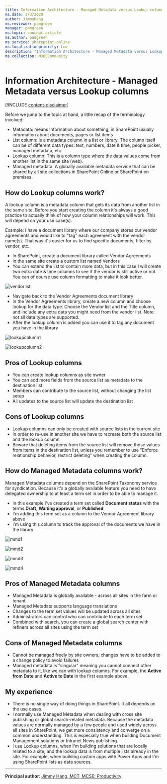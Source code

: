 ```yaml
---
title: Information Architecture - Managed Metadata versus Lookup columns
ms.date: 3/3/2020
author: JimmyHang
ms.reviewer: pamgreen
manager: pamgreen
ms.topic: concept-article
ms.author: pamgreen
ms.service: sharepoint-online
ms.localizationpriority: Low
description: "Information Architecture - Managed Metadata versus Lookup columns"
ms.collection: M365Community
---
```

# Information Architecture - Managed Metadata versus Lookup columns

[!INCLUDE [content-disclaimer](includes/content-disclaimer.md)]

Before we jump to the topic at hand, a little recap of the terminology involved:

* Metadata: means information about something, in SharePoint usually information about documents, pages or list items
* List column: is a metadata column in a list or library. The column itself can be of different data types: text, numbers, date & time, people picker, managed metadata, etc.
* Lookup column: This is a column type where the data values come from another list in the same site (web).
* Managed metadata: A globally available metadata service that can be shared by all site collections in SharePoint Online or SharePoint on premises.

## How do Lookup columns work?

A lookup column is a metadata column that gets its data from another list in the same site. Before you start creating the column it's always a good practice to actually think of how your column relationships will work. This will depend on your use case(s).

Example: I have a document library where our company stores our vendor agreements and would like to "tag" each agreement with the vendor name(s). That way it's easier for us to find specific documents, filter by vendor, etc.

* In SharePoint, create a document library called Vendor Agreements
* In the same site create a custom list named Vendors
* You can extend the list to contain more data, but in this case I will create two extra date & time columns to see if the vendor is still active or not. You can of course use column formatting to make it look better.

![vendorlist](media/information-architecture-managed-metadata-vs-lookup-column/vendor01.png)

* Navigate back to the Vendor Agreements document library
* In the Vendor Agreements library, create a new column and choose lookup for the data type. Choose the Vendor list and the Title column, and include any extra data you might need from the vendor list. Note: not all data types are supported.
* After the lookup column is added you can use it to tag any document you have in the library

![lookupcolumn1](media/information-architecture-managed-metadata-vs-lookup-column/lookup01.png)

![lookupcolumn2](media/information-architecture-managed-metadata-vs-lookup-column/lookup02.png)

## Pros of Lookup columns

* You can create lookup columns as site owner
* You can add more fields from the source list as metadata to the destination list
* Members can contribute to the source list, without changing the list setup
* All updates to the source list will update the destination list

## Cons of Lookup columns

* Lookup columns can only be created with source lists in the current site
* In order to re-use in another site we have to recreate both the source list and the lookup column
* Beware that deleting items from the source list will remove those values from items in the destination list, unless you remember to use "Enforce relationship behavior, restrict deleting" when creating the column.

## How do Managed Metadata columns work?

Managed Metadata columns depend on the SharePoint Taxonomy service for syndication. Because it's a globally available feature you need to have delegated ownership to at least a term set in order to be able to manage it.

* In this example I've created a term set called **Document status** with the terms **Draft**, **Waiting approval**, or **Published**
* I'm adding this term set as a column to the Vendor Agreement library above
* I'm using this column to track the approval of the documents we have in the library

![mmd1](media/information-architecture-managed-metadata-vs-lookup-column/mmd01.png)

![mmd2](media/information-architecture-managed-metadata-vs-lookup-column/mmd02.png)

![mmd3](media/information-architecture-managed-metadata-vs-lookup-column/mmd03.png)

![mmd4](media/information-architecture-managed-metadata-vs-lookup-column/mmd04.png)

## Pros of Managed Metadata columns

* Managed Metadata is globally available - across all sites in the farm or tenant
* Managed Metadata supports language translations
* Changes to the term set values will be updated across all sites
* Administrators can control who can contribute to each term set
* Combined with search, you can create a global search center with refiners across all sites using the term set

## Cons of Managed Metadata columns

* Cannot be managed freely by site owners, changes have to be added to a change policy to avoid failures
* Managed metadata is "singular" meaning you cannot connect other metadata to it, like we can with lookup columns. For example, the **Active from Date** and **Active to Date** in the first example above.

## My experience

* There is no single way of doing things in SharePoint. It all depends on the use cases.
* I normally use Managed Metadata when dealing with cross site publishing or global search-related metadata. Because the metadata values are normally managed by a few people and used widely across all sites in SharePoint, we get more consistency and converge on a common understanding. This is especially true when building Document Management solutions or Intranet News publishing.
* I use Lookup columns, when I'm building solutions that are locally related to a site, and the lookup data is from multiple lists already in the site. For example, when building custom apps with Power Apps and I'm using SharePoint lists as data sources.  

---

**Principal author**: [Jimmy Hang, MCT, MCSE: Productivity](https://www.linkedin.com/in/jimmyhang/)

